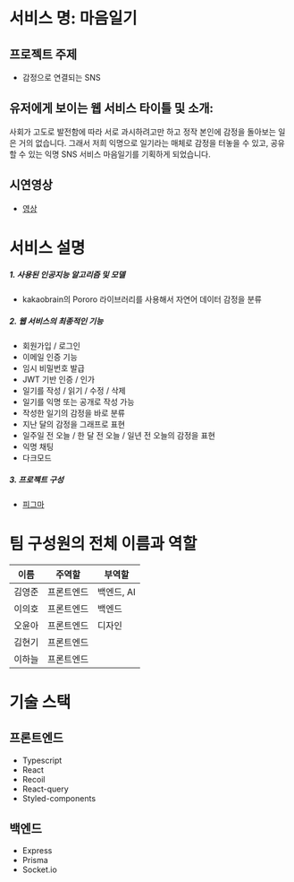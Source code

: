 # 서비스 명: 마음일기
## 프로젝트 주제
- 감정으로 연결되는 SNS

## 유저에게 보이는 웹 서비스 타이틀 및 소개: 
사회가 고도로 발전함에 따라 서로 과시하려고만 하고 정작 본인에 감정을 돌아보는 일은 거의 없습니다. 그래서 저희 익명으로 일기라는 매체로 감정을 터놓을 수 있고, 공유할 수 있는 익명 SNS 서비스 마음일기를 기획하게 되었습니다.

## 시연영상
- [영상](https://clipchamp.com/watch/WEt30Savfr3)

# 서비스 설명
##### 1. 사용된 인공지능 알고리즘 및 모델
- kakaobrain의 Pororo 라이브러리를 사용해서 자연어 데이터 감정을 분류

##### 2. 웹 서비스의 최종적인 기능
- 회원가입 / 로그인
- 이메일 인증 기능
- 임시 비밀번호 발급
- JWT 기반 인증 / 인가
- 일기를 작성 / 읽기 / 수정 / 삭제
- 일기를 익명 또는 공개로 작성 가능
- 작성한 일기의 감정을 바로 분류
- 지난 달의 감정을 그래프로 표현
- 일주일 전 오늘 / 한 달 전 오늘 / 일년 전 오늘의 감정을 표현
- 익명 채팅
- 다크모드

##### 3. 프로젝트 구성
-   [피그마](https://www.figma.com/file/E6OBneQx7wPXu6aisIU3ED/%5BTeam02%5D-%EB%A7%88%EC%9D%8C%EC%9D%BC%EA%B8%B0?node-id=0%3A1&t=SgnBLX57KZKiNIaf-0)

# 팀 구성원의 전체 이름과 역할
| 이름   | 주역할     | 부역할 |
| ------ | ---------- | ------ |
| 김영준 | 프론트엔드 | 백엔드, AI |
| 이의호 | 프론트엔드 | 백엔드 |
| 오윤아 | 프론트엔드 | 디자인 |
| 김현기 | 프론트엔드 |        |
| 이하늘 | 프론트엔드 |        |

# 기술 스택
## 프론트엔드
- Typescript
- React
- Recoil
- React-query
- Styled-components

## 백엔드
- Express
- Prisma
- Socket.io
